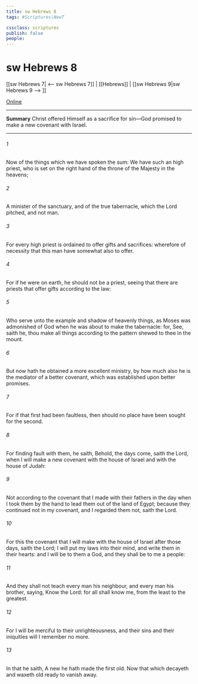 ```yaml
---
title: sw Hebrews 8
tags: #Scriptures\NewT

cssclass: scriptures
publish: false
people:
---
```


# sw Hebrews 8
[[sw Hebrews 7| <-- sw Hebrews 7]] | [[Hebrews]] | [[sw Hebrews 9|sw Hebrews 9 --> ]]

[Online](https://churchofjesuschrist.org/study/scriptures/nt/heb/8?lang=eng)

---
__Summary__
Christ offered Himself as a sacrifice for sin—God promised to make a new covenant with Israel.

---
###### 1 
Now of the things which we have spoken  the sum: We have such an high priest, who is set on the right hand of the throne of the Majesty in the heavens;

###### 2 
A minister of the sanctuary, and of the true tabernacle, which the Lord pitched, and not man.

###### 3 
For every high priest is ordained to offer gifts and sacrifices: wherefore  of necessity that this man have somewhat also to offer.

###### 4 
For if he were on earth, he should not be a priest, seeing that there are priests that offer gifts according to the law:

###### 5 
Who serve unto the example and shadow of heavenly things, as Moses was admonished of God when he was about to make the tabernacle: for, See, saith he,  thou make all things according to the pattern shewed to thee in the mount.

###### 6 
But now hath he obtained a more excellent ministry, by how much also he is the mediator of a better covenant, which was established upon better promises.

###### 7 
For if that first  had been faultless, then should no place have been sought for the second.

###### 8 
For finding fault with them, he saith, Behold, the days come, saith the Lord, when I will make a new covenant with the house of Israel and with the house of Judah:

###### 9 
Not according to the covenant that I made with their fathers in the day when I took them by the hand to lead them out of the land of Egypt; because they continued not in my covenant, and I regarded them not, saith the Lord.

###### 10 
For this  the covenant that I will make with the house of Israel after those days, saith the Lord; I will put my laws into their mind, and write them in their hearts: and I will be to them a God, and they shall be to me a people:

###### 11 
And they shall not teach every man his neighbour, and every man his brother, saying, Know the Lord: for all shall know me, from the least to the greatest.

###### 12 
For I will be merciful to their unrighteousness, and their sins and their iniquities will I remember no more.

###### 13 
In that he saith, A new  he hath made the first old. Now that which decayeth and waxeth old  ready to vanish away.


